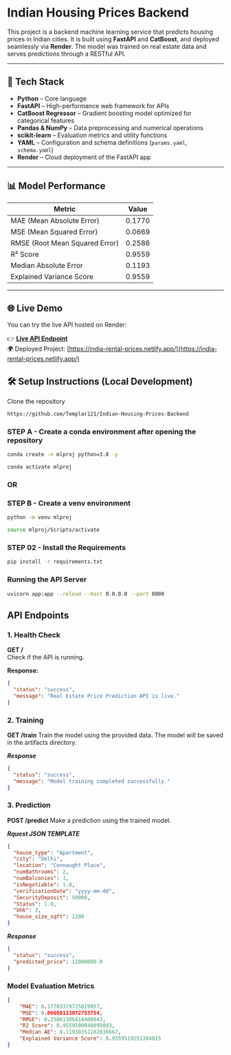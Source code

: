 # Indian Housing Prices Backend


This project is a backend machine learning service that predicts housing prices in Indian cities. It is built using **FastAPI** and **CatBoost**, and deployed seamlessly via **Render**. The model was trained on real estate data and serves predictions through a RESTful API.

---

## 🚀 Tech Stack

- **Python** – Core language
- **FastAPI** – High-performance web framework for APIs
- **CatBoost Regressor** – Gradient boosting model optimized for categorical features
- **Pandas & NumPy** – Data preprocessing and numerical operations
- **scikit-learn** – Evaluation metrics and utility functions
- **YAML** – Configuration and schema definitions (`params.yaml`, `schema.yaml`)
- **Render** – Cloud deployment of the FastAPI app

---

## 📊 Model Performance

| Metric                     | Value  |
|----------------------------|--------|
| MAE (Mean Absolute Error)  | 0.1770 |
| MSE (Mean Squared Error)   | 0.0669 |
| RMSE (Root Mean Squared Error) | 0.2586 |
| R² Score                   | 0.9559 |
| Median Absolute Error      | 0.1193 |
| Explained Variance Score   | 0.9559 |

---

## 🌐 Live Demo

You can try the live API hosted on Render:

👉 **[Live API Endpoint](https://indian-housing-prices-backend.onrender.com)**  
🌍 Deployed Project: [https://india-rental-prices.netlify.app/](https://india-rental-prices.netlify.app/)



## 🛠️ Setup Instructions (Local Development)

Clone the repository

```bash
https://github.com/Templar121/Indian-Housing-Prices-Backend
```

### STEP A - Create a conda environment after opening the repository

```bash
conda create -n mlproj python=3.8 -y
```

```bash
conda activate mlproj
```

### OR
### STEP B - Create a venv environment

```bash
python -m venv mlproj
```

```bash
source mlproj/Scripts/activate
```


### STEP 02 - Install the Requirements

```bash
pip install -r requirements.txt
```


### Running the API Server

```bash
uvicorn app:app --reload --host 0.0.0.0 --port 8000
```

## API Endpoints

### 1. Health Check  
**GET /**  
Check if the API is running.  

**Response:**  
```json
{
  "status": "success",
  "message": "Real Estate Price Prediction API is live."
}
```

### 2. Training
**GET /train**
Train the model using the provided data. The model will be saved in the artifacts directory.

***Response***

```json 
{
  "status": "success",
  "message": "Model training completed successfully."
}
```

### 3. Prediction

**POST /predict**
Make a prediction using the trained model.

***Rquest JSON TEMPLATE***

```json
{
  "house_type": "Apartment",
  "city": "Delhi",
  "location": "Connaught Place",
  "numBathrooms": 2,
  "numBalconies": 1,
  "isNegotiable": 1.0,
  "verificationDate": "yyyy-mm-dd",
  "SecurityDeposit": 50000,
  "Status": 1.0,
  "bhk": 3,
  "house_size_sqft": 1200
}
```

***Response***

```json
{
  "status": "success",
  "predicted_price": 12000000.0
}
```


### Model Evaluation Metrics

```json
{
    "MAE": 0.17703379725819957,
    "MSE": 0.06688113072753754,
    "RMSE": 0.25861386414408943,
    "R2 Score": 0.9559500040899803,
    "Median AE": 0.11930351102836667,
    "Explained Variance Score": 0.9559519251384015
}
```
